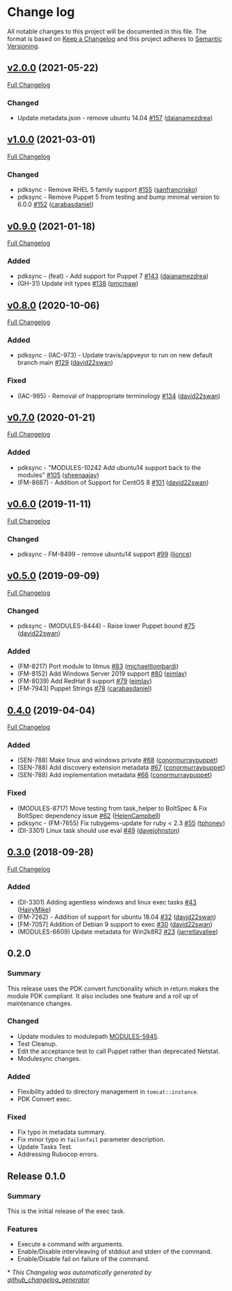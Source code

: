 # Change log

All notable changes to this project will be documented in this file. The format is based on [Keep a Changelog](http://keepachangelog.com/en/1.0.0/) and this project adheres to [Semantic Versioning](http://semver.org).

## [v2.0.0](https://github.com/puppetlabs/puppetlabs-exec/tree/v2.0.0) (2021-05-22)

[Full Changelog](https://github.com/puppetlabs/puppetlabs-exec/compare/v1.0.0...v2.0.0)

### Changed

- Update metadata.json - remove ubuntu 14.04 [\#157](https://github.com/puppetlabs/puppetlabs-exec/pull/157) ([daianamezdrea](https://github.com/daianamezdrea))

## [v1.0.0](https://github.com/puppetlabs/puppetlabs-exec/tree/v1.0.0) (2021-03-01)

[Full Changelog](https://github.com/puppetlabs/puppetlabs-exec/compare/v0.9.0...v1.0.0)

### Changed

- pdksync -  Remove RHEL 5 family support [\#155](https://github.com/puppetlabs/puppetlabs-exec/pull/155) ([sanfrancrisko](https://github.com/sanfrancrisko))
- pdksync - Remove Puppet 5 from testing and bump minimal version to 6.0.0 [\#152](https://github.com/puppetlabs/puppetlabs-exec/pull/152) ([carabasdaniel](https://github.com/carabasdaniel))

## [v0.9.0](https://github.com/puppetlabs/puppetlabs-exec/tree/v0.9.0) (2021-01-18)

[Full Changelog](https://github.com/puppetlabs/puppetlabs-exec/compare/v0.8.0...v0.9.0)

### Added

- pdksync - \(feat\) - Add support for Puppet 7 [\#143](https://github.com/puppetlabs/puppetlabs-exec/pull/143) ([daianamezdrea](https://github.com/daianamezdrea))
- \(GH-31\) Update init types [\#138](https://github.com/puppetlabs/puppetlabs-exec/pull/138) ([pmcmaw](https://github.com/pmcmaw))

## [v0.8.0](https://github.com/puppetlabs/puppetlabs-exec/tree/v0.8.0) (2020-10-06)

[Full Changelog](https://github.com/puppetlabs/puppetlabs-exec/compare/v0.7.0...v0.8.0)

### Added

- pdksync - \(IAC-973\) - Update travis/appveyor to run on new default branch main [\#129](https://github.com/puppetlabs/puppetlabs-exec/pull/129) ([david22swan](https://github.com/david22swan))

### Fixed

- \(IAC-985\) - Removal of Inappropriate terminology [\#134](https://github.com/puppetlabs/puppetlabs-exec/pull/134) ([david22swan](https://github.com/david22swan))

## [v0.7.0](https://github.com/puppetlabs/puppetlabs-exec/tree/v0.7.0) (2020-01-21)

[Full Changelog](https://github.com/puppetlabs/puppetlabs-exec/compare/v0.6.0...v0.7.0)

### Added

- pdksync - "MODULES-10242 Add ubuntu14 support back to the modules" [\#105](https://github.com/puppetlabs/puppetlabs-exec/pull/105) ([sheenaajay](https://github.com/sheenaajay))
- \(FM-8687\) - Addition of Support for CentOS 8 [\#101](https://github.com/puppetlabs/puppetlabs-exec/pull/101) ([david22swan](https://github.com/david22swan))

## [v0.6.0](https://github.com/puppetlabs/puppetlabs-exec/tree/v0.6.0) (2019-11-11)

[Full Changelog](https://github.com/puppetlabs/puppetlabs-exec/compare/v0.5.0...v0.6.0)

### Changed

- pdksync - FM-8499 - remove ubuntu14 support [\#99](https://github.com/puppetlabs/puppetlabs-exec/pull/99) ([lionce](https://github.com/lionce))

## [v0.5.0](https://github.com/puppetlabs/puppetlabs-exec/tree/v0.5.0) (2019-09-09)

[Full Changelog](https://github.com/puppetlabs/puppetlabs-exec/compare/0.4.0...v0.5.0)

### Changed

- pdksync - \(MODULES-8444\) - Raise lower Puppet bound [\#75](https://github.com/puppetlabs/puppetlabs-exec/pull/75) ([david22swan](https://github.com/david22swan))

### Added

- \(FM-8217\) Port module to litmus [\#83](https://github.com/puppetlabs/puppetlabs-exec/pull/83) ([michaeltlombardi](https://github.com/michaeltlombardi))
- \(FM-8152\) Add Windows Server 2019 support [\#80](https://github.com/puppetlabs/puppetlabs-exec/pull/80) ([eimlav](https://github.com/eimlav))
- \(FM-8039\) Add RedHat 8 support [\#79](https://github.com/puppetlabs/puppetlabs-exec/pull/79) ([eimlav](https://github.com/eimlav))
- \[FM-7943\] Puppet Strings [\#78](https://github.com/puppetlabs/puppetlabs-exec/pull/78) ([carabasdaniel](https://github.com/carabasdaniel))

## [0.4.0](https://github.com/puppetlabs/puppetlabs-exec/tree/0.4.0) (2019-04-04)

[Full Changelog](https://github.com/puppetlabs/puppetlabs-exec/compare/0.3.0...0.4.0)

### Added

- \(SEN-788\) Make linux and windows private [\#68](https://github.com/puppetlabs/puppetlabs-exec/pull/68) ([conormurraypuppet](https://github.com/conormurraypuppet))
- \(SEN-788\) Add discovery extension metadata [\#67](https://github.com/puppetlabs/puppetlabs-exec/pull/67) ([conormurraypuppet](https://github.com/conormurraypuppet))
- \(SEN-788\) Add implementation metadata [\#66](https://github.com/puppetlabs/puppetlabs-exec/pull/66) ([conormurraypuppet](https://github.com/conormurraypuppet))

### Fixed

- \(MODULES-8717\) Move testing from task\_helper to BoltSpec & Fix BoltSpec dependency issue [\#62](https://github.com/puppetlabs/puppetlabs-exec/pull/62) ([HelenCampbell](https://github.com/HelenCampbell))
- pdksync - \(FM-7655\) Fix rubygems-update for ruby \< 2.3 [\#55](https://github.com/puppetlabs/puppetlabs-exec/pull/55) ([tphoney](https://github.com/tphoney))
- \(DI-3301\) Linux task should use eval [\#49](https://github.com/puppetlabs/puppetlabs-exec/pull/49) ([davejohnston](https://github.com/davejohnston))

## [0.3.0](https://github.com/puppetlabs/puppetlabs-exec/tree/0.3.0) (2018-09-28)

[Full Changelog](https://github.com/puppetlabs/puppetlabs-exec/compare/0.2.0...0.3.0)

### Added

- \(DI-3301\) Adding agentless windows and linux exec tasks [\#43](https://github.com/puppetlabs/puppetlabs-exec/pull/43) ([HairyMike](https://github.com/HairyMike))
- \(FM-7262\) - Addition of support for ubuntu 18.04 [\#32](https://github.com/puppetlabs/puppetlabs-exec/pull/32) ([david22swan](https://github.com/david22swan))
- \[FM-7057\] Addition of Debian 9 support to exec [\#30](https://github.com/puppetlabs/puppetlabs-exec/pull/30) ([david22swan](https://github.com/david22swan))
- \(MODULES-6609\) Update metadata for Win2k8R2 [\#23](https://github.com/puppetlabs/puppetlabs-exec/pull/23) ([jarretlavallee](https://github.com/jarretlavallee))

## 0.2.0
### Summary
This release uses the PDK convert functionality which in return makes the module PDK compliant. It also includes one feature and a roll up of maintenance changes.

### Changed
- Update modules to modulepath [MODULES-5945](https://tickets.puppet.com/browse/MODULES-5945).
- Test Cleanup.
- Edit the acceptance test to call Puppet rather than deprecated Netstat.
- Modulesync changes.

### Added
- Flexibility added to directory management in `tomcat::instance`.
- PDK Convert exec.

### Fixed
- Fix typo in metadata summary.
- Fix minor typo in `failonfail` parameter description.
- Update Tasks Test.
- Addressing Rubocop errors.

## Release 0.1.0
### Summary
This is the initial release of the exec task.

### Features
- Execute a command with arguments.
- Enable/Disable intervleaving of stddout and stderr of the command.
- Enable/Disable fail on failure of the command.

[0.2.0]: https://github.com/puppetlabs/puppetlabs-tomcat/compare/0.1.0...0.2.0


\* *This Changelog was automatically generated by [github_changelog_generator](https://github.com/github-changelog-generator/github-changelog-generator)*

